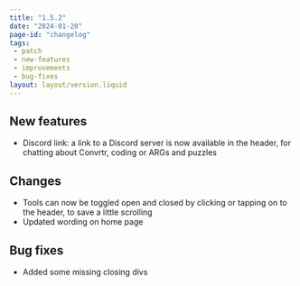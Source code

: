 ```yaml
---
title: "1.5.2"
date: "2024-01-20"
page-id: "changelog"
tags: 
 - patch
 - new-features
 - improvements
 - bug-fixes
layout: layout/version.liquid
---
```

## New features
- Discord link: a link to a Discord server is now available in the header, for chatting about Convrtr, coding or ARGs and puzzles

## Changes
- Tools can now be toggled open and closed by clicking or tapping on to the header, to save a little scrolling
- Updated wording on home page

## Bug fixes
- Added some missing closing divs